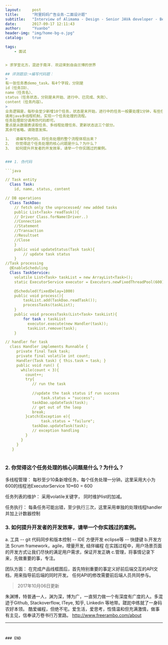 ```yaml
---
layout:     post
title:      "阿里妈妈广告业务-二面设计题"
subtitle:   "Interview of Alimama - Design - Senior JAVA developer - Beijing"
date:       2017-09-17 12:11:43
author:     "Yuanbo"
header-img: "img/home-bg-o.jpg"
catalog:    true

tags:
    - 面试


> 求学至北方，混迹于南洋. 欢迎来到自由兰博的世界

## 评测题目:+编写代码题：
>
有一张任务表demo_task。有4个字段，分别是
id（任务ID）、
name（任务名）、
status（任务状态，分别是未开始、进行中、已完成、失败）、
content（任务内容）。
>
业务逻辑是，每秒会至少新增10个任务，状态是末开始，进行中的任务一般要处理1分钟，有些任务会失败，因此需要重试3次。
请用java多线程机制，实现一个任务处理的流程。
任务处理部分请用伪代码即可。
重点是从数据表读取任务、多线程处理任务、更新状态这三个部分。
其余可省略。请随意发挥。

1、	请编写伪代码，将任务处理的整个流程体现出来？
2、	你觉得这个任务处理的核心问题是什么？为什么？
3、  如何提升开发者的开发效率，请举一个你实践过的案例。


### 1. 伪代码

```java

// Task entity 
  Class Task: 
	id, name, status, content

// DB operations 
  Class TaskDao:
	// fetch only the unprocessed/ new added tasks
  	public List<Task> readTask(){
	// Driver Class.forName(Driver..)
	//Connection
	//Statement
	//Transaction
	//Resultset
	//Close
    }
    public void updateStatus(Task task){
    	// update task status
    }
//Task processing
  @EnableScheduling
  Class TaskService: 
	volatile List<Task> taskList = new ArrayList<Task>();
    static ExecutorService executor = Executors.newFixedThreadPool(600);

	@Scheduled(fixedDelay=1000)
	public void process(){
    	taskList.add(TaskDao.readTask());
      	processTasks(taskList);
    }
	public void processTasks(List<Task> taskList){
		for task : taskList
          executor.execute(new Handler(task));
      	  taskList.remove(task);
    }

// handler for task
  class Handler implements Runnable {
     private final Task task;
     private final volatile int count;
     Handler(Task task) { this.task = task; }
     public void run() {
       while(count < 3){
         count++;
         try{
			// run the task 
           
           	//update the task status if run success
                task.status = "success"; 
           	taskDao.updateTask(task);
   			// get out of the loop
           	break; 	                 	
         }catch(Exception e){
                task.status = "failure"; 
           	taskDao.updateTask(task);
			// exception handling 
         }
       }
     }
   }
  	
```



### 2. 你觉得这个任务处理的核心问题是什么？为什么？
  
  多线程管理： 
  每秒至少10条新增任务，每个任务处理一分钟。这里采用大小为600的线程池ExecutorService 10*60 = 600 
  
  任务列表的维护：
  采用volatile关键字， 同时维护list的加减。
  
  任务执行：
  每条任务可能出错，至少执行三次，这里采用单独的处理线程handler并加上计数器控制
  

### 3. 如何提升开发者的开发效率，请举一个你实践过的案例。
 
  a. 工具 
	-- git 代码同步和版本控制
    -- IDE 方便开发 eclipse等
    -- 快捷键 
   b.开发方法 Scrum framework，agile，增量开发, 结伴编程
       在实践过程中，用户场景页面的开发方式让我们尽快的满足用户需求，保证开发正确
   c.管理，将事情记录下来，先做重要的事，专注。

团队方面： 在完成产品线框图后，首先特别重要的事定义好前后端交互的API文档，用来指导前后端的同时开发。 任何API的修改需要前后端人员共同参与。



> 2017年10月06日更新

朱渊博，特普通一人，渊为深，博为广，一直努力做一个有深度有广度的人。多混迹于Github, Stackoverflow, ITeye, 知乎, Linkedin 等地带。蹉跎中练就了一身码农好本领。 酷爱编程，但绝不宅。爱生活，爱思考，性情温和但充满激情，做事有主见，信奉读万卷书行万里路。
<http://www.freerambo.com/about>

---
```


### END


